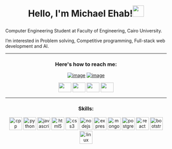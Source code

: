 <h1><p align="center">Hello, I'm Michael Ehab!<img src="https://media.giphy.com/media/hvRJCLFzcasrR4ia7z/giphy.gif" width="35px"></p></h1>
Computer Engineering Student at Faculty of Engineering, Cairo University.

I’m interested in Problem solving, Competitive programming, Full-stack web development and AI.

<hr>

<div align="center">
<h3>Here's how to reach me:</h3>

[![image](https://img.shields.io/badge/LinkedIn-0077B5?style=for-the-badge&logo=linkedin&logoColor=white)](https://www.linkedin.com/in/michaelehab16/)
[![image](https://img.shields.io/badge/Gmail-D14836?style=for-the-badge&logo=gmail&logoColor=white)](mailto:michaelehab16@gmail.com)

</div>
<div align="center">
<a href="https://codeforces.com/profile/michaelehab"><img src="https://simpleicons.org/icons/codeforces.svg" height="30" width="40"/></a>
<a href="https://www.hackerrank.com/michaelehab"><img src="https://simpleicons.org/icons/hackerrank.svg" height="30" width="40"/></a>
<a href="https://leetcode.com/michaelehab/"><img src="https://simpleicons.org/icons/leetcode.svg" height="30" width="40"/></a>
<a href="https://www.codechef.com/users/michaelehab"><img src="https://simpleicons.org/icons/codechef.svg" height="30" width="40"/></a>

</div>
<hr>

</div>
<div align="center">
<h3>Skills:</h3>
<img src="https://simpleicons.org/icons/cplusplus.svg" alt="cpp logo" height="40" />
<img src="https://simpleicons.org/icons/python.svg" alt="python logo" height="40"/>
<img src="https://simpleicons.org/icons/javascript.svg" alt="javascript logo" height="40"/>
<img src="https://simpleicons.org/icons/html5.svg" alt="html5 logo" height="40"/>
<img src="https://simpleicons.org/icons/css3.svg" alt="css3 logo" height="40"/>
<img src="https://simpleicons.org/icons/nodedotjs.svg" alt="nodejs logo" height="40"/>
<img src="https://simpleicons.org/icons/express.svg" alt="expressjs logo" height="40"/>
<img src="https://simpleicons.org/icons/mongodb.svg" alt="mongodb logo" height="40"/>
<img src="https://simpleicons.org/icons/postgresql.svg" alt="postgresql logo" height="40"/>
<img src="https://simpleicons.org/icons/react.svg" alt="react logo" height="40"/>
<img src="https://simpleicons.org/icons/bootstrap.svg" alt="bootstrap logo" height="40"/>
<img src="https://simpleicons.org/icons/linux.svg" alt="linux logo" height="40"/>
</div>
